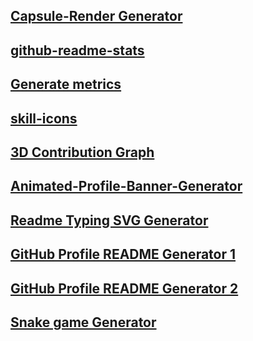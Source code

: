 ## [Capsule-Render Generator](https://github.com/kyechan99/capsule-render?tab=readme-ov-file#color)
## [github-readme-stats](https://github.com/anuraghazra/github-readme-stats?tab=readme-ov-file#all-demos)
## [Generate metrics](https://github.com/lowlighter/metrics?tab=readme-ov-file)
## [skill-icons](https://github.com/tandpfun/skill-icons?tab=readme-ov-file#centering-icons)
## [3D Contribution Graph](https://github.com/yoshi389111/github-profile-3d-contrib?tab=readme-ov-file)
## [Animated-Profile-Banner-Generator](https://github.com/Saviru/Animated-Profile-Banner-Generator)
## [Readme Typing SVG Generator](https://github.com/DenverCoder1/readme-typing-svg)
## [GitHub Profile README Generator 1](https://www.github-profile-generator.in/)
## [GitHub Profile README Generator 2](https://rahuldkjain.github.io/gh-profile-readme-generator/)
## [Snake game Generator](https://github.com/Platane/snk?tab=readme-ov-file)
